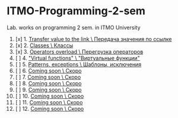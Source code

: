 # ITMO-Programming-2-sem
Lab. works on programming 2 sem. in ITMO University

1. [x] 1. [Transfer value to the link \ Передача значения по ссылке](https://github.com/I-SER-I/ITMO-Programming-2-sem/tree/master/Lab%201)
2. [x] 2. [Classes \ Классы](https://github.com/I-SER-I/ITMO-Programming-2-sem/tree/master/Lab%202)
3. [x] 3. [Operators overload \ Перегрузка операторов](https://github.com/I-SER-I/ITMO-Programming-2-sem/tree/master/Lab%203)
4. [ ] 4. ["Virtual functions" \ "Виртуальные функции"](#)
5. [ ] 5. [Patterns, exceptions \  Шаблоны, исключения](#)
6. [ ] 6. [Coming soon \  Cкоро](#)
7. [ ] 7. [Coming soon \  Cкоро](#)
8. [ ] 8. [Coming soon \  Cкоро](#)
9. [ ] 9. [Coming soon \  Cкоро](#)
10. [ ] 10. [Coming soon \  Cкоро](#)
11. [ ] 11. [Coming soon \  Cкоро](#)
12. [ ] 12. [Coming soon \  Cкоро](#)

